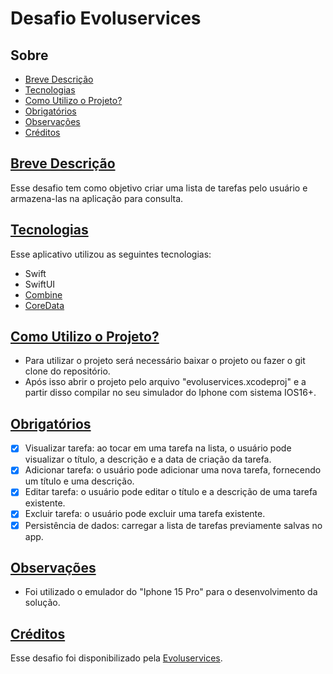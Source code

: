 # Desafio Evoluservices

## Sobre

- [Breve Descrição](#breve-descrição)
- [Tecnologias](#tecnologias)
- [Como Utilizo o Projeto?](#como-utilizo-o-projeto)
- [Obrigatórios](#obrigatórios)
- [Observações](#observações)
- [Créditos](#créditos)

## [Breve Descrição](#sobre)

Esse desafio tem como objetivo criar uma lista de tarefas pelo usuário e armazena-las na aplicação para consulta.

## [Tecnologias](#sobre)

Esse aplicativo utilizou as seguintes tecnologias:

- Swift
- SwiftUI
- [Combine](https://developer.apple.com/documentation/combine)
- [CoreData](https://developer.apple.com/documentation/coredata/)

## [Como Utilizo o Projeto?](#sobre)

- Para utilizar o projeto será necessário baixar o projeto ou fazer o git clone do repositório.
- Após isso abrir o projeto pelo arquivo "evoluservices.xcodeproj" e a partir disso compilar no seu simulador do Iphone com sistema IOS16+. 

## [Obrigatórios](#sobre)

- [x] Visualizar tarefa: ao tocar em uma tarefa na lista, o usuário pode visualizar o título, a descrição e a data de criação da tarefa.
- [x] Adicionar tarefa: o usuário pode adicionar uma nova tarefa, fornecendo um título e uma descrição. 
- [x] Editar tarefa: o usuário pode editar o título e a descrição de uma tarefa existente.
- [x] Excluir tarefa: o usuário pode excluir uma tarefa existente.
- [x] Persistência de dados: carregar a lista de tarefas previamente salvas no app.

## [Observações](#sobre)

- Foi utilizado o emulador do "Iphone 15 Pro" para o desenvolvimento da solução.

## [Créditos](#sobre)

Esse desafio foi disponibilizado pela [Evoluservices](https://br.evoluservices.com).
